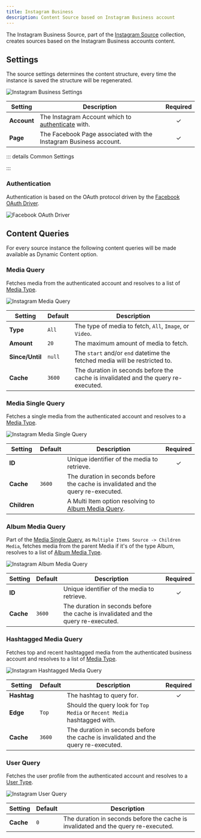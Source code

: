 ```yaml
---
title: Instagram Business
description: Content Source based on Instagram Business account
---
```


<!--@include: ../../parts/provider-intro.md-->

The Instagram Business Source, part of the [Instagram Source](../instagram) collection, creates sources based on the Instagram Business accounts content.

## Settings

The source settings determines the content structure, every time the instance is saved the structure will be regenerated.

![Instagram Business Settings](../../assets/providers/ig-business-config.webp)

| Setting | Description | Required |
| ------- | ----------- | :------: |
| **Account** | The Instagram Account which to [authenticate](#authentication) with. | &#x2713; |
| **Page** | The Facebook Page associated with the Instagram Business account. | &#x2713; |

::: details Common Settings
<!--@include: ../_partials/provider-common-settings.md-->
:::

### Authentication

Authentication is based on the OAuth protocol driven by the [Facebook OAuth Driver](/essentials-for-yootheme-pro/auth/drivers/facebook-oauth).

![Facebook OAuth Driver](/essentials-for-yootheme-pro/assets/auths/driver-facebook-oauth.webp)

## Content Queries

For every source instance the following content queries will be made available as Dynamic Content option.

### Media Query

Fetches media from the authenticated account and resolves to a list of [Media Type](../instagram#media-type).

![Instagram Media Query](../../assets/providers/ig-query-media.webp)

| Setting | Default | Description |
| ------- | ------- | ----------- |
| **Type** | `All` | The type of media to fetch, `All`, `Image`, or `Video`. |
| **Amount** | `20` | The maximum amount of media to fetch. |
| **Since/Until** | `null` | The `start` and/or `end` datetime the fetched media will be restricted to. |
| **Cache** | `3600` | The duration in seconds before the cache is invalidated and the query re-executed. |

### Media Single Query

Fetches a single media from the authenticated account and resolves to a [Media Type](../instagram#media-type).

![Instagram Media Single Query](../../assets/providers/ig-query-media-single.webp)

| Setting | Default | Description | Required |
| ------- | ------- | ----------- | :------: |
| **ID** | | Unique identifier of the media to retrieve. | &#x2713; |
| **Cache** | `3600` | The duration in seconds before the cache is invalidated and the query re-executed. |
| **Children** | | A Multi Item option resolving to [Album Media Query](#album-media-query). |

### Album Media Query

Part of the [Media Single Query](#media-single-query), as `Multiple Items Source -> Children Media`, fetches media from the parent Media if it's of the type Album, resolves to a list of [Album Media Type](../instagram#album-media-type).

![Instagram Album Media Query](../../assets/providers/ig-query-media-single.webp)

| Setting | Default | Description | Required |
| ------- | ------- | ----------- | :------: |
| **ID** | | Unique identifier of the media to retrieve. | &#x2713; |
| **Cache** | `3600` | The duration in seconds before the cache is invalidated and the query re-executed. |

### Hashtagged Media Query

Fetches top and recent hashtagged media from the authenticated business account and resolves to a list of [Media Type](../instagram#media-type).

![Instagram Hashtagged Media Query](../../assets/providers/ig-query-hashtagged-media.webp)

| Setting | Default | Description | Required |
| ------- | ------- | ----------- | :------: |
| **Hashtag** | | The hashtag to query for. | &#x2713; |
| **Edge** |`Top` | Should the query look for `Top Media` or `Recent Media` hashtagged with. |
| **Cache** | `3600` | The duration in seconds before the cache is invalidated and the query re-executed. |

### User Query

Fetches the user profile from the authenticated account and resolves to a [User Type](../instagram#user-type).

![Instagram User Query](../../assets/providers/ig-query-user.webp)

| Setting | Default | Description |
| ------- | ------- | ----------- |
| **Cache** | `0` | The duration in seconds before the cache is invalidated and the query re-executed. |

